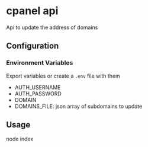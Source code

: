 # cpanel api

Api to update the address of domains

## Configuration

### Environment Variables

Export variables or create a `.env` file with them

- AUTH_USERNAME
- AUTH_PASSWORD
- DOMAIN
- DOMAINS_FILE: json array of subdomains to update

## Usage

node index